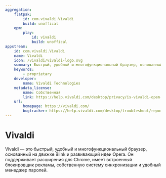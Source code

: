 ```yaml
---
aggregation:
    flatpak:
        id: com.vivaldi.Vivaldi
        build: unoffical
    epm:
        play:
            id: vivaldi
            build: unoffical
appstream:
    id: com.vivaldi.Vivaldi
    name: Vivaldi
    icon: /vivaldi/vivaldi-logo.svg
    summary: Быстрый, удобный и многофункциональный браузер, основанный на движке Blink и развивающий идеи Opera.
    keywords:
        - proprietary
    developer:
        name: Vivaldi Technologies
    metadata_license:
        name: Собственная
        link: https://help.vivaldi.com/desktop/privacy/is-vivaldi-open-source/
    url:
        homepage: https://vivaldi.com/
        bugtracker: https://help.vivaldi.com/desktop/troubleshoot/reporting-a-bug-in-vivaldi/
---
```


# Vivaldi

Vivaldi — это быстрый, удобный и многофункциональный браузер, основанный на движке Blink и развивающий идеи Opera. Он поддерживает расширения для Chrome, имеет встроенный блокировщик рекламы, собственную систему синхронизации и удобный менеджер паролей.

<!--@include: @apps/_parts/install/content-flatpak.md-->
<!--@include: @apps/_parts/install/content-epm-play.md-->

